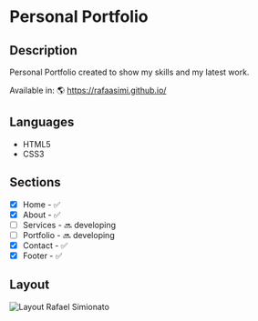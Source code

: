 # Personal Portfolio

## Description
Personal Portfolio created to show my skills and my latest work.

Available in: :earth_americas: https://rafaasimi.github.io/

## Languages
- HTML5
- CSS3

## Sections
- [X] Home - :white_check_mark:
- [X] About - :white_check_mark:
- [ ] Services - :soon: developing
- [ ] Portfolio - :soon: developing
- [X] Contact - :white_check_mark:
- [X] Footer - :white_check_mark:

## Layout
![Layout Rafael Simionato](https://raw.githubusercontent.com/rafaasimi/rafaasimi.github.io/master/img/layout.png)
